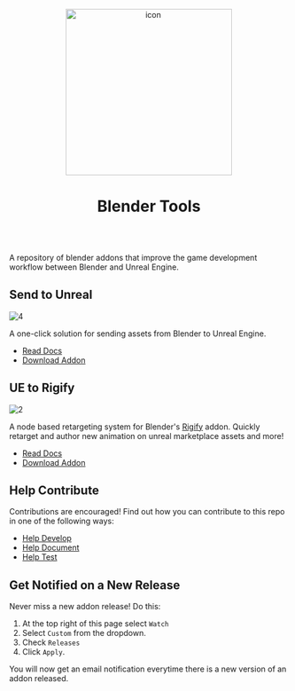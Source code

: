 <p align="center">
  <img width="300" src="https://github.com/EpicGamesExt/BlenderTools/blob/main/docs/main/images/1.png?raw=true" alt="icon"/>
</p>
<h1 align="center">Blender Tools</h1>
<br></br>

A repository of blender addons that improve the game development workflow between Blender and Unreal Engine.

## Send to Unreal

![4](docs/main/images/send2ue/4.gif)

A one-click solution for sending assets from Blender to Unreal Engine.

* [Read Docs](https://joshquake.github.io/BlenderTools/send2ue/)
* [Download Addon](https://github.com/JoshQuake/BlenderTools/releases?q=Send+to+Unreal&expanded=true)


## UE to Rigify

![2](./docs/main/images/ue2rigify/2.png)

A node based retargeting system for Blender's
[Rigify](https://docs.blender.org/manual/en/latest/addons/rigging/rigify/index.html) addon. Quickly retarget and author
new animation on unreal marketplace assets and more!

* [Read Docs](https://joshquake.github.io/BlenderTools/ue2rigify/)
* [Download Addon](https://github.com/JoshQuake/BlenderTools/releases?q=UE+to+Rigify&expanded=true)


## Help Contribute
Contributions are encouraged! Find out how you can contribute to this repo in one of the following ways:

* [Help Develop](https://joshquake.github.io/BlenderTools/contributing/development.html)
* [Help Document](https://joshquake.github.io/BlenderTools/contributing/documentation.html)
* [Help Test](https://joshquake.github.io/BlenderTools/contributing/testing.html)


## Get Notified on a New Release
Never miss a new addon release! Do this:
1. At the top right of this page select `Watch`
1. Select `Custom` from the dropdown.
1. Check `Releases`
1. Click `Apply`.

You will now get an email notification everytime there is a new version of an addon released.


